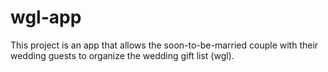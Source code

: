 # wgl-app
This project is an app that allows the soon-to-be-married couple with their wedding guests to organize the wedding gift list (wgl).
